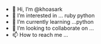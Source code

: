 - 👋 Hi, I’m @khoasark
- 👀 I’m interested in ... ruby python 
- 🌱 I’m currently learning ...python
- 💞️ I’m looking to collaborate on ...
- 📫 How to reach me ...

<!---
khoasark/khoasark is a ✨ special ✨ repository because its `README.md` (this file) appears on your GitHub profile.
You can click the Preview link to take a look at your changes.
--->
